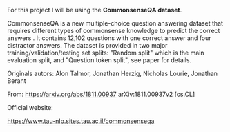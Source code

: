 For this project I will be using the **CommonsenseQA dataset**.

CommonsenseQA is a new multiple-choice question answering dataset that requires different types of commonsense knowledge to predict the correct answers . It contains 12,102 questions with one correct answer and four distractor answers.  The dataset is provided in two major training/validation/testing set splits: "Random split" which is the main evaluation split, and "Question token split", see paper for details.

Originals autors: 
Alon Talmor, Jonathan Herzig, Nicholas Lourie, Jonathan Berant 

From: https://arxiv.org/abs/1811.00937
arXiv:1811.00937v2 [cs.CL]

Official website:

https://www.tau-nlp.sites.tau.ac.il/commonsenseqa

